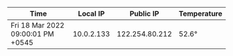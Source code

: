 | Time     | Local IP | Public IP | Temperature |
| ----------- | ----------- | ----------- | ----------- |
| Fri 18 Mar 2022 09:00:01 PM +0545      | 10.0.2.133     | 122.254.80.212  | 52.6° |
